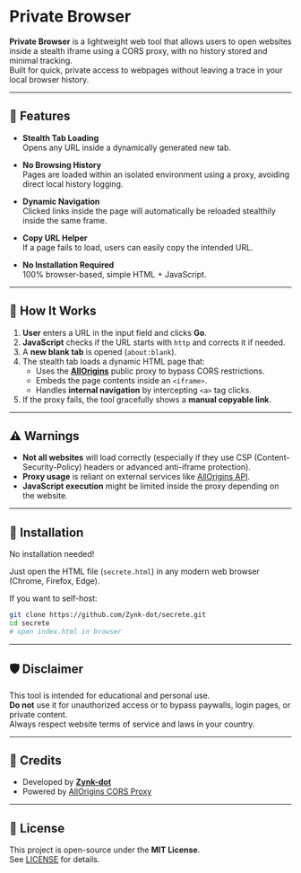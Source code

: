 # Private Browser

**Private Browser** is a lightweight web tool that allows users to open websites inside a stealth iframe using a CORS proxy, with no history stored and minimal tracking.  
Built for quick, private access to webpages without leaving a trace in your local browser history.

---

## 🚀 Features

-  **Stealth Tab Loading**  
  Opens any URL inside a dynamically generated new tab.
  
-  **No Browsing History**  
  Pages are loaded within an isolated environment using a proxy, avoiding direct local history logging.

-  **Dynamic Navigation**  
  Clicked links inside the page will automatically be reloaded stealthily inside the same frame.

-  **Copy URL Helper**  
  If a page fails to load, users can easily copy the intended URL.

-  **No Installation Required**  
  100% browser-based, simple HTML + JavaScript.

---

## 📖 How It Works

1. **User** enters a URL in the input field and clicks **Go**.
2. **JavaScript** checks if the URL starts with `http` and corrects it if needed.
3. A **new blank tab** is opened (`about:blank`).
4. The stealth tab loads a dynamic HTML page that:
   - Uses the **[AllOrigins](https://allorigins.win/)** public proxy to bypass CORS restrictions.
   - Embeds the page contents inside an `<iframe>`.
   - Handles **internal navigation** by intercepting `<a>` tag clicks.
5. If the proxy fails, the tool gracefully shows a **manual copyable link**.

---

## ⚠️ Warnings

- **Not all websites** will load correctly (especially if they use CSP (Content-Security-Policy) headers or advanced anti-iframe protection).
- **Proxy usage** is reliant on external services like [AllOrigins API](https://allorigins.win/).
- **JavaScript execution** might be limited inside the proxy depending on the website.

---

## 🔧 Installation

No installation needed!

Just open the HTML file (`secrete.html`) in any modern web browser (Chrome, Firefox, Edge).

If you want to self-host:
```bash
git clone https://github.com/Zynk-dot/secrete.git
cd secrete
# open index.html in browser
```

---

## 🛡️ Disclaimer

This tool is intended for educational and personal use.  
**Do not** use it for unauthorized access or to bypass paywalls, login pages, or private content.  
Always respect website terms of service and laws in your country.

---

## 🙌 Credits

- Developed by [**Zynk-dot**](https://github.com/Zynk-dot)
- Powered by [AllOrigins CORS Proxy](https://allorigins.win/)

---

## 📄 License

This project is open-source under the **MIT License**.  
See [LICENSE](LICENSE) for details.
